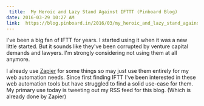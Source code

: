 ```yaml
---
 title:  My Heroic and Lazy Stand Against IFTTT (Pinboard Blog)
date: 2016-03-29 10:27 AM
link:  https://blog.pinboard.in/2016/03/my_heroic_and_lazy_stand_against_ifttt/
---
```


I've been a big fan of IFTT for years. I started using it when it was a new little started. But it sounds like they've been corrupted by venture capital demands and lawyers. I'm strongly considering not using them at all anymore.

I already use [Zapier](https://zapier.com) for some things so may just use them entirely for my web automation needs. Since first finding IFTT I've been interested in these web automation tools but have struggled to find a solid use-case for them. My primary use today is tweeting out my RSS feed for this blog. (Which is already done by Zapier)